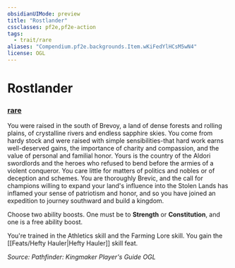 ```yaml
---
obsidianUIMode: preview
title: "Rostlander"
cssclasses: pf2e,pf2e-action
tags:
  - trait/rare
aliases: "Compendium.pf2e.backgrounds.Item.wKiFedYlHCsM5wN4"
license: OGL
---
```

# Rostlander

### [rare](rare "Rare Rarity Trait")






You were raised in the south of Brevoy, a land of dense forests and rolling plains, of crystalline rivers and endless sapphire skies. You come from hardy stock and were raised with simple sensibilities-that hard work earns well-deserved gains, the importance of charity and compassion, and the value of personal and familial honor. Yours is the country of the Aldori swordlords and the heroes who refused to bend before the armies of a violent conqueror. You care little for matters of politics and nobles or of deception and schemes. You are thoroughly Brevic, and the call for champions willing to expand your land's influence into the Stolen Lands has inflamed your sense of patriotism and honor, and so you have joined an expedition to journey southward and build a kingdom.

Choose two ability boosts. One must be to **Strength** or **Constitution**, and one is a free ability boost.

You're trained in the Athletics skill and the Farming Lore skill. You gain the [[Feats/Hefty Hauler|Hefty Hauler]] skill feat.

*Source: Pathfinder: Kingmaker Player's Guide*
*OGL*